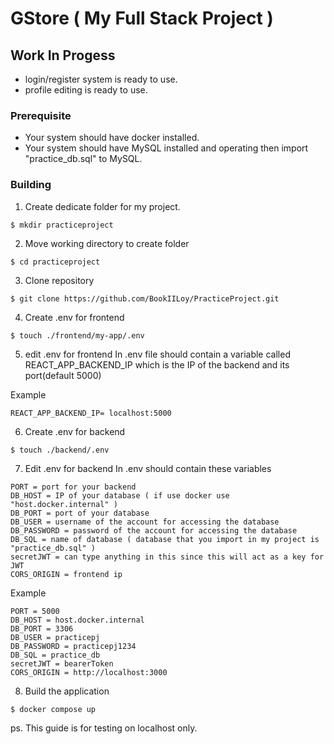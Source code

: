 # GStore ( My Full Stack Project )
## Work In Progess
- login/register system is ready to use.
- profile editing is ready to use.
### Prerequisite
- Your system should have docker installed.
- Your system should have MySQL installed and operating then import "practice_db.sql" to MySQL.

### Building
1. Create dedicate folder for my project.
```console
$ mkdir practiceproject
```
2. Move working directory to create folder
```console
$ cd practiceproject
```
3. Clone repository
```console
$ git clone https://github.com/BookIILoy/PracticeProject.git
```
4. Create .env for frontend
```console
$ touch ./frontend/my-app/.env
```
5. edit .env for frontend In .env file should contain a variable called REACT_APP_BACKEND_IP which is the IP of the backend and its port(default 5000)

Example
```console
REACT_APP_BACKEND_IP= localhost:5000
```

6. Create .env for backend
```console
$ touch ./backend/.env
```

7. Edit .env for backend In .env should contain these variables
```console
PORT = port for your backend
DB_HOST = IP of your database ( if use docker use "host.docker.internal" )
DB_PORT = port of your database
DB_USER = username of the account for accessing the database
DB_PASSWORD = password of the account for accessing the database
DB_SQL = name of database ( database that you import in my project is "practice_db.sql" )
secretJWT = can type anything in this since this will act as a key for JWT
CORS_ORIGIN = frontend ip
```
Example
```console
PORT = 5000
DB_HOST = host.docker.internal
DB_PORT = 3306
DB_USER = practicepj
DB_PASSWORD = practicepj1234
DB_SQL = practice_db
secretJWT = bearerToken
CORS_ORIGIN = http://localhost:3000
```

8. Build the application
```console
$ docker compose up
```
ps. This guide is for testing on localhost only.
